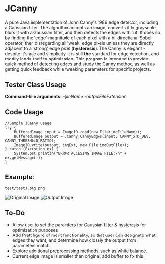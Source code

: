 # JCanny
A pure Java implementation of John Canny's 1986 edge detector, including a Gaussian filter. The algorithm accepts an image, converts it to grayscale, blurs it with a Gaussian filter, and then detects the edges within it. It does so by finding the 'edge' magnitude of each pixel with a bi-directional Sobel operator, then disregarding all 'weak' edge pixels unless they are directly adjacent to a 'strong' edge pixel (**hysteresis**). The Canny is elegant - despite it's age and simplicity, it is still **the** standard for edge detection, and readily lends itself to optimization. This program is intended to provide quick method of detecting edges and study the Canny method, as well as getting quick feedback while tweaking parameters for specific projects.

## Tester Class Usage
**Command-line arguments:** *-fileName* *-outputFileExtension*

## Code Usage
```
//Sample JCanny usage
try {
    BufferedImage input = ImageIO.read(new File(imgFileName));
    BufferedImage output = JCanny.CannyEdges(input, CANNY_STD_DEV, CANNY_THRESHOLD_RATIO);
    ImageIO.write(output, imgExt, new File(imgOutFile));
} catch (Exception ex) {
    System.out.println("ERROR ACCESING IMAGE FILE:\n" + ex.getMessage());
}
```

## Example:
```
test/test1.png png
```
![Original Image](https://github.com/rstreet85/JCanny/blob/master/test/test1.png)
![Output Image](https://github.com/rstreet85/JCanny/blob/master/test/test1_canny.png)

## To-Do
* Allow user to set the paramters for Gaussian filter & hysteresis for optimization purposes
* Add Pratt figure of merit functionality, so that user can designate what edges they want, and determine how closely the output from parameters match.
* Explore additional preprocessing methods, such as white balance.
* Current edge image is smaller than original, add buffer to fix this

